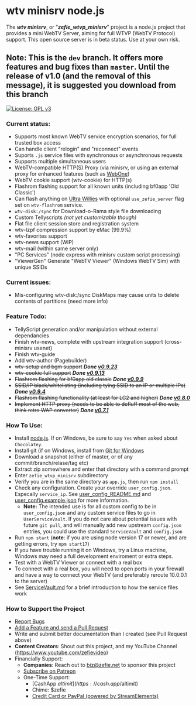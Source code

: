 # wtv minisrv node.js

The ***wtv minisrv***, or "***zefie_wtvp_minisrv***" project is a node.js project that provides a mini WebTV Server, aiming for full WTVP (WebTV Protocol) support.
This open source server is in beta status. Use at your own risk.

## Note: This is the `dev` branch. It offers more features and bug fixes than `master`. Until the release of v1.0 (and the removal of this message), it is suggested you download from this branch

[![License: GPL v3](https://img.shields.io/badge/License-GPLv3-blue.svg)](https://www.gnu.org/licenses/gpl-3.0)

### Current status:
- Supports most known WebTV service encryption scenarios, for full trusted box access
- Can handle client "relogin" and "reconnect" events
- Suports `.js` service files with synchronous or asynchronous requests
- Supports multiple simultaneous users
- WebTV-compatible HTTP(S) Proxy (via minisrv, or using an external proxy for enhanced features (such as [WebOne](https://github.com/atauenis/webone))
- WebTV cookie support (wtv-cookie) for HTTP(s)
- Flashrom flashing support for all known units (including bf0app 'Old Classic')
- Can flash anything on [Ultra Willies](https://wtv.zefie.com/willie.php) with optional `use_zefie_server` flag set on `wtv-flashrom` service.
- `wtv-disk:/sync` for Download-o-Rama style file downloading
- Custom Tellyscripts *(not yet customizable though)*
- Flat file client session store and registration system
- wtv-lzpf compression support by eMac (99.9%)
- wtv-favorites support
- wtv-news support (WIP)
- wtv-mail (within same server only)
- "PC Services" (node express with minisrv custom script processing)
- "ViewerGen" Generate "WebTV Viewer" (Windows WebTV Sim) with unique SSIDs

### Current issues:
- Mis-configuring wtv-disk:/sync DiskMaps may cause units to delete contents of partitions (need more info)

### Feature Todo:
- TellyScript generation and/or manipulation without external dependancies
- Finish wtv-news, complete with upstream integration support (cross-minisrv usenet)
- Finish wtv-guide
- Add wtv-author (Pagebuilder)
- ~~wtv-setup and bgm support~~ ***Done [v0.9.23](https://github.com/zefie/zefie_wtvp_minisrv/releases/tag/v0.9.23)***
- ~~wtv-cookie full support~~ ***Done [v0.9.13](https://github.com/zefie/zefie_wtvp_minisrv/releases/tag/v0.9.13)***
- ~~Flashrom flashing for bf0app old classic~~ ***Done [v0.9.9](https://github.com/zefie/zefie_wtvp_minisrv/releases/tag/v0.9.9)***
- ~~SSID/IP black/whitelisting (including tying SSID to an IP or multiple IPs)~~ ***Done [v0.9.4](https://github.com/zefie/zefie_wtvp_minisrv/releases/tag/v0.9.4)***
- ~~Flashrom flashing functionality (at least for LC2 and higher)~~ ***Done [v0.8.0](https://github.com/zefie/zefie_wtvp_minisrv/releases/tag/v0.8.0)***
- ~~Implement HTTP proxy (needs to be able to defluff most of the web, think retro WAP converter)~~ ***Done [v0.7.1](https://github.com/zefie/zefie_wtvp_minisrv/releases/tag/v0.7.1)***

### How To Use:
- Install [node.js](https://nodejs.org/en/download/). If on Windows, be sure to say `Yes` when asked about `Chocolatey`.
- Install git (if on Windows, install from [Git for Windows](https://gitforwindows.org/)
- Download a snapshot (either of master, or of any commit/branch/relase/tag etc)
- Extract zip somewhere and enter that directory with a command prompt
- Enter `zefie_wtvp_minisrv` subdirectory
- Verify you are in the same directory as `app.js`, then run `npm install`
- Check any configuration. Create your override `user_config.json`. Especally `service_ip`. See [user_config_README.md](user_config_README.md) and [user_config.example.json](zefie_wtvp_minisrv/user_config.example.json) for more information.
  - **Note:** The intended use is for all custom config to be in `user_config.json` and any custom service files to go in `UserServiceVault`.  If you do not care about potential issues with future `git pull`, and will manually add new upstream `config.json` entries, you could use the standard `ServiceVault` and `config.json`
- Run `npm start` (**note**: if you are using node version 17 or newer, and are getting errors, try `npm start17`)
- If you have trouble running it on Windows, try a Linux machine, Windows may need a full development enviroment or extra steps.
- Test with a WebTV Viewer or connect with a real box
- To connect with a real box, you will need to open ports in your firewall and have a way to connect your WebTV (and preferably reroute 10.0.0.1 to the server)
- See [ServiceVault.md](ServiceVault.md) for a brief introduction to how the service files work

### How to Support the Project
- [Report Bugs](https://github.com/zefie/zefie_wtvp_minisrv/issues)
- [Add a Feature and send a Pull Request](https://github.com/zefie/zefie_wtvp_minisrv/pulls)
- Write and submit better documentation than I created (see Pull Request above)
- **Content Creators**: Shout out this project, and my YouTube Channel (https://www.youtube.com/zefievideo)
- Financially Support:
   - **Companies**: Reach out to biz@zefie.net to sponsor this project
   - [Subscribe on Patreon](https://www.patreon.com/zefie)
   - One-Time Support: 
      - [CashApp $altimit](https://cash.app/$altimit)
      - Chime: $zefie
      - [Credit Card or PayPal (powered by StreamElements)](https://zef.pw/ttv-tip)
